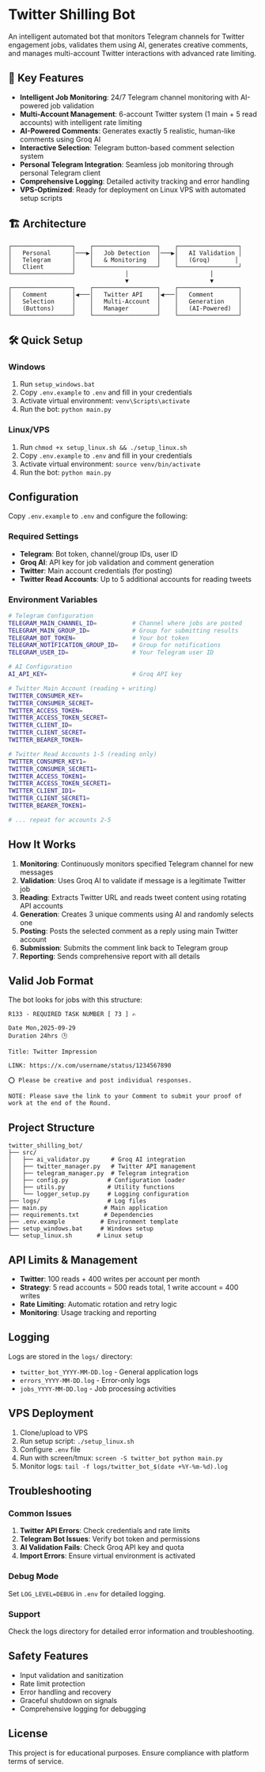 # Twitter Shilling Bot

An intelligent automated bot that monitors Telegram channels for Twitter engagement jobs, validates them using AI, generates creative comments, and manages multi-account Twitter interactions with advanced rate limiting.

## 🚀 Key Features

- **Intelligent Job Monitoring**: 24/7 Telegram channel monitoring with AI-powered job validation
- **Multi-Account Management**: 6-account Twitter system (1 main + 5 read accounts) with intelligent rate limiting
- **AI-Powered Comments**: Generates exactly 5 realistic, human-like comments using Groq AI
- **Interactive Selection**: Telegram button-based comment selection system
- **Personal Telegram Integration**: Seamless job monitoring through personal Telegram client
- **Comprehensive Logging**: Detailed activity tracking and error handling
- **VPS-Optimized**: Ready for deployment on Linux VPS with automated setup scripts

## 🏗️ Architecture

```
┌─────────────────┐    ┌──────────────────┐    ┌─────────────────┐
│   Personal      │───▶│   Job Detection  │───▶│   AI Validation │
│   Telegram      │    │   & Monitoring   │    │   (Groq)       │
│   Client        │    └──────────────────┘    └─────────────────┘
└─────────────────┘              │                       │
                                 ▼                       ▼
┌─────────────────┐    ┌──────────────────┐    ┌─────────────────┐
│   Comment       │◀───│   Twitter API    │◀───│   Comment       │
│   Selection     │    │   Multi-Account  │    │   Generation    │
│   (Buttons)     │    │   Manager        │    │   (AI-Powered)  │
└─────────────────┘    └──────────────────┘    └─────────────────┘
```

## 🛠️ Quick Setup

### Windows
1. Run `setup_windows.bat`
2. Copy `.env.example` to `.env` and fill in your credentials
3. Activate virtual environment: `venv\Scripts\activate`
4. Run the bot: `python main.py`

### Linux/VPS
1. Run `chmod +x setup_linux.sh && ./setup_linux.sh`
2. Copy `.env.example` to `.env` and fill in your credentials
3. Activate virtual environment: `source venv/bin/activate`
4. Run the bot: `python main.py`

## Configuration

Copy `.env.example` to `.env` and configure the following:

### Required Settings
- **Telegram**: Bot token, channel/group IDs, user ID
- **Groq AI**: API key for job validation and comment generation
- **Twitter**: Main account credentials (for posting)
- **Twitter Read Accounts**: Up to 5 additional accounts for reading tweets

### Environment Variables

```bash
# Telegram Configuration
TELEGRAM_MAIN_CHANNEL_ID=          # Channel where jobs are posted
TELEGRAM_MAIN_GROUP_ID=            # Group for submitting results  
TELEGRAM_BOT_TOKEN=                # Your bot token
TELEGRAM_NOTIFICATION_GROUP_ID=    # Group for notifications
TELEGRAM_USER_ID=                  # Your Telegram user ID

# AI Configuration  
AI_API_KEY=                        # Groq API key

# Twitter Main Account (reading + writing)
TWITTER_CONSUMER_KEY=
TWITTER_CONSUMER_SECRET=
TWITTER_ACCESS_TOKEN=
TWITTER_ACCESS_TOKEN_SECRET=
TWITTER_CLIENT_ID=
TWITTER_CLIENT_SECRET=
TWITTER_BEARER_TOKEN=

# Twitter Read Accounts 1-5 (reading only)
TWITTER_CONSUMER_KEY1=
TWITTER_CONSUMER_SECRET1=
TWITTER_ACCESS_TOKEN1=
TWITTER_ACCESS_TOKEN_SECRET1=
TWITTER_CLIENT_ID1=
TWITTER_CLIENT_SECRET1=
TWITTER_BEARER_TOKEN1=

# ... repeat for accounts 2-5
```

## How It Works

1. **Monitoring**: Continuously monitors specified Telegram channel for new messages
2. **Validation**: Uses Groq AI to validate if message is a legitimate Twitter job
3. **Reading**: Extracts Twitter URL and reads tweet content using rotating API accounts
4. **Generation**: Creates 3 unique comments using AI and randomly selects one
5. **Posting**: Posts the selected comment as a reply using main Twitter account
6. **Submission**: Submits the comment link back to Telegram group
7. **Reporting**: Sends comprehensive report with all details

## Valid Job Format

The bot looks for jobs with this structure:
```
R133 - REQUIRED TASK NUMBER [ 73 ] ✍️

Date Mon,2025-09-29
Duration 24hrs 🕒

Title: Twitter Impression

LINK: https://x.com/username/status/1234567890

⭕️ Please be creative and post individual responses.

NOTE: Please save the link to your Comment to submit your proof of work at the end of the Round.
```

## Project Structure

```
twitter_shilling_bot/
├── src/
│   ├── ai_validator.py      # Groq AI integration
│   ├── twitter_manager.py   # Twitter API management
│   ├── telegram_manager.py  # Telegram integration
│   ├── config.py           # Configuration loader
│   ├── utils.py            # Utility functions
│   └── logger_setup.py     # Logging configuration
├── logs/                   # Log files
├── main.py                # Main application
├── requirements.txt       # Dependencies
├── .env.example          # Environment template
├── setup_windows.bat     # Windows setup
└── setup_linux.sh       # Linux setup
```

## API Limits & Management

- **Twitter**: 100 reads + 400 writes per account per month
- **Strategy**: 5 read accounts = 500 reads total, 1 write account = 400 writes
- **Rate Limiting**: Automatic rotation and retry logic
- **Monitoring**: Usage tracking and reporting

## Logging

Logs are stored in the `logs/` directory:
- `twitter_bot_YYYY-MM-DD.log` - General application logs
- `errors_YYYY-MM-DD.log` - Error-only logs  
- `jobs_YYYY-MM-DD.log` - Job processing activities

## VPS Deployment

1. Clone/upload to VPS
2. Run setup script: `./setup_linux.sh`
3. Configure `.env` file
4. Run with screen/tmux: `screen -S twitter_bot python main.py`
5. Monitor logs: `tail -f logs/twitter_bot_$(date +%Y-%m-%d).log`

## Troubleshooting

### Common Issues

1. **Twitter API Errors**: Check credentials and rate limits
2. **Telegram Bot Issues**: Verify bot token and permissions
3. **AI Validation Fails**: Check Groq API key and quota
4. **Import Errors**: Ensure virtual environment is activated

### Debug Mode
Set `LOG_LEVEL=DEBUG` in `.env` for detailed logging.

### Support
Check the logs directory for detailed error information and troubleshooting.

## Safety Features

- Input validation and sanitization
- Rate limit protection
- Error handling and recovery
- Graceful shutdown on signals
- Comprehensive logging for debugging

## License

This project is for educational purposes. Ensure compliance with platform terms of service.